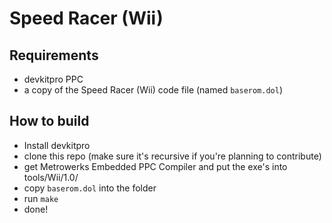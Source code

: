 # Speed Racer (Wii)

## Requirements
 - devkitpro PPC
 - a copy of the Speed Racer (Wii) code file (named `baserom.dol`)

## How to build
 - Install devkitpro
 - clone this repo (make sure it's recursive if you're planning to contribute)
 - get Metrowerks Embedded PPC Compiler and put the exe's into tools/Wii/1.0/
 - copy `baserom.dol` into the folder
 - run `make`
 - done!
